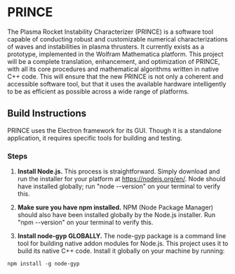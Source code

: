 # PRINCE
The Plasma Rocket Instability Characterizer (PRINCE) is a software tool capable
of conducting robust and customizable numerical characterizations of waves and
instabilities in plasma thrusters. It currently exists as a prototype,
implemented in the Wolfram Mathematica platform. This project will be a complete
translation, enhancement, and optimization of PRINCE, with all its core
procedures and mathematical algorithms written in native C++ code. This will
ensure that the new PRINCE is not only a coherent and accessible software tool,
but that it uses the available hardware intelligently to be as efficient as
possible across a wide range of platforms.

## Build Instructions
PRINCE uses the Electron framework for its GUI. Though it is a standalone
application, it requires specific tools for building and testing.

### Steps

1. __Install Node.js.__ This process is straightforward. Simply download and run
the installer for your platform at https://nodejs.org/en/. Node should have
installed globally; run "node --version" on your terminal to verify this.

2. __Make sure you have npm installed.__ NPM (Node Package Manager) should also
have been installed globally by the Node.js installer. Run "npm --version" on
your terminal to verify this.

3. __Install node-gyp GLOBALLY.__ The node-gyp package is a command line tool
for building native addon modules for Node.js. This project uses it to build
its native C++ code. Install it globally on your machine by running:
```
npm install -g node-gyp
```
